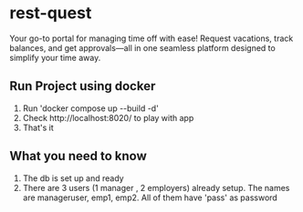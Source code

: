 # rest-quest
Your go-to portal for managing time off with ease! Request vacations, track balances, and get approvals—all in one seamless platform designed to simplify your time away.


## Run Project using docker
1. Run 'docker compose up --build -d'
2. Check http://localhost:8020/ to play with app
3. That's it


## What you need to know

1. The db is set up and ready
2. There are 3 users (1 manager , 2 employers) already setup. The names are manageruser, emp1, emp2. All of them have 'pass' as password

